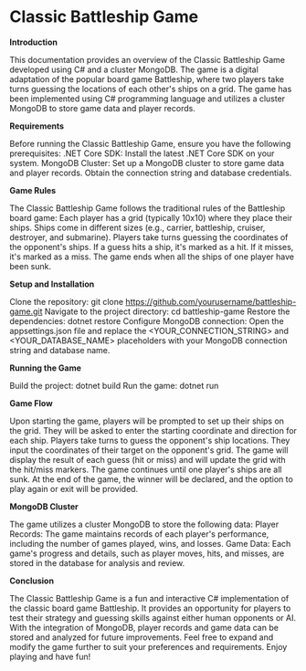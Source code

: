 # Classic Battleship Game 

**Introduction**

This documentation provides an overview of the Classic Battleship Game developed using C# and a cluster MongoDB. The game is a digital adaptation of the popular board game Battleship, where two players take turns guessing the locations of each other's ships on a grid. The game has been implemented using C# programming language and utilizes a cluster MongoDB to store game data and player records.

**Requirements**

Before running the Classic Battleship Game, ensure you have the following prerequisites: .NET Core SDK: Install the latest .NET Core SDK on your system. MongoDB Cluster: Set up a MongoDB cluster to store game data and player records. Obtain the connection string and database credentials.

**Game Rules**

The Classic Battleship Game follows the traditional rules of the Battleship board game: Each player has a grid (typically 10x10) where they place their ships. Ships come in different sizes (e.g., carrier, battleship, cruiser, destroyer, and submarine). Players take turns guessing the coordinates of the opponent's ships. If a guess hits a ship, it's marked as a hit. If it misses, it's marked as a miss. The game ends when all the ships of one player have been sunk.

**Setup and Installation**

Clone the repository: git clone https://github.com/yourusername/battleship-game.git Navigate to the project directory: cd battleship-game Restore the dependencies: dotnet restore Configure MongoDB connection: Open the appsettings.json file and replace the <YOUR_CONNECTION_STRING> and <YOUR_DATABASE_NAME> placeholders with your MongoDB connection string and database name.

**Running the Game**

Build the project: dotnet build Run the game: dotnet run

**Game Flow**

Upon starting the game, players will be prompted to set up their ships on the grid. They will be asked to enter the starting coordinate and direction for each ship. Players take turns to guess the opponent's ship locations. They input the coordinates of their target on the opponent's grid. The game will display the result of each guess (hit or miss) and will update the grid with the hit/miss markers. The game continues until one player's ships are all sunk. At the end of the game, the winner will be declared, and the option to play again or exit will be provided.

**MongoDB Cluster**

The game utilizes a cluster MongoDB to store the following data: Player Records: The game maintains records of each player's performance, including the number of games played, wins, and losses. Game Data: Each game's progress and details, such as player moves, hits, and misses, are stored in the database for analysis and review.

**Conclusion**

The Classic Battleship Game is a fun and interactive C# implementation of the classic board game Battleship. It provides an opportunity for players to test their strategy and guessing skills against either human opponents or AI. With the integration of MongoDB, player records and game data can be stored and analyzed for future improvements. Feel free to expand and modify the game further to suit your preferences and requirements. Enjoy playing and have fun!
